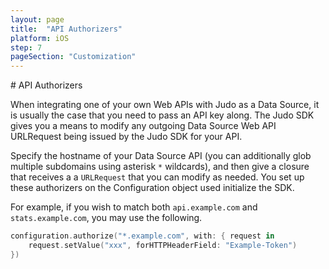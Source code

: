 ```yaml
---
layout: page
title:  "API Authorizers"
platform: iOS
step: 7
pageSection: "Customization"
---
```

<section id="{{ page.title | slugify }}" markdown=1>
# API Authorizers

When integrating one of your own Web APIs with Judo as a Data Source, it is usually the case that you need to pass an API key along.  The Judo SDK gives you a means to modify any outgoing Data Source Web API URLRequest being issued by the Judo SDK for your API.

Specify the hostname of your Data Source API (you can additionally glob multiple subdomains using asterisk `*` wildcards), and then give a closure that receives a a `URLRequest` that you can modify as needed.  You set up these authorizers on the Configuration object used initialize the SDK.

For example, if you wish to match both `api.example.com` and `stats.example.com`, you may use the following.

```swift
configuration.authorize("*.example.com", with: { request in
    request.setValue("xxx", forHTTPHeaderField: "Example-Token")
})
```
</section>